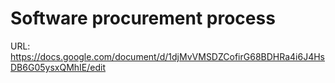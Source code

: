 # Software procurement process

URL: https://docs.google.com/document/d/1djMvVMSDZCofirG68BDHRa4i6J4HsDB6G05ysxQMhIE/edit
